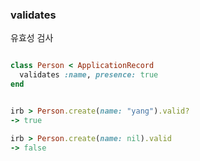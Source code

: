 ### validates

유효성 검사 
```ruby

class Person < ApplicationRecord
  validates :name, presence: true
end


irb > Person.create(name: "yang").valid?
-> true

irb > Person.create(name: nil).valid
-> false
```
